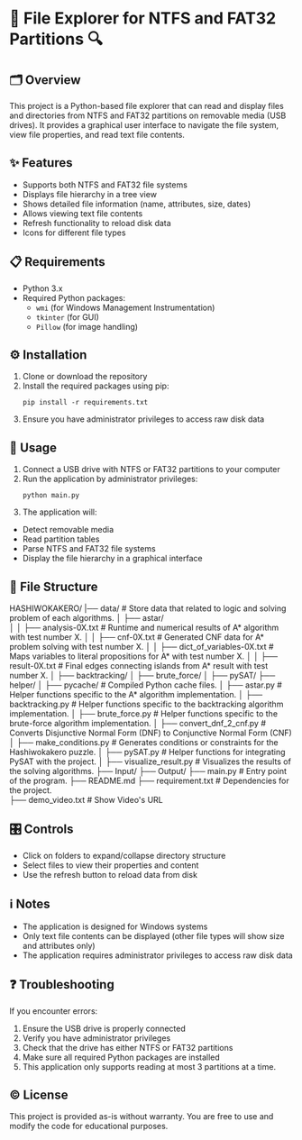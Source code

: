 # 📁 File Explorer for NTFS and FAT32 Partitions 🔍

## 🗂️ Overview
This project is a Python-based file explorer that can read and display files and directories from NTFS and FAT32 partitions on removable media (USB drives). It provides a graphical user interface to navigate the file system, view file properties, and read text file contents.

## ✨ Features
- Supports both NTFS and FAT32 file systems
- Displays file hierarchy in a tree view
- Shows detailed file information (name, attributes, size, dates)
- Allows viewing text file contents
- Refresh functionality to reload disk data
- Icons for different file types

## 📋 Requirements
- Python 3.x
- Required Python packages:
  - `wmi` (for Windows Management Instrumentation)
  - `tkinter` (for GUI)
  - `Pillow` (for image handling)

## ⚙️ Installation
1. Clone or download the repository
2. Install the required packages using pip:
   ```
   pip install -r requirements.txt
   ```
3. Ensure you have administrator privileges to access raw disk data

## 🚀 Usage
1. Connect a USB drive with NTFS or FAT32 partitions to your computer
2. Run the application by administrator privileges:
   ```
   python main.py
   ```
3. The application will:
- Detect removable media
- Read partition tables
- Parse NTFS and FAT32 file systems
- Display the file hierarchy in a graphical interface

## 📂 File Structure
HASHIWOKAKERO/
|── data/                               # Store data that related to logic and solving problem of each algorithms.
│   ├── astar/     
│   │   ├── analysis-0X.txt             # Runtime and numerical results of A* algorithm with test number X.
│   │   ├── cnf-0X.txt                  # Generated CNF data for A* problem solving with test number X.
│   │   ├── dict_of_variables-0X.txt    # Maps variables to literal propositions for A* with test number X.
│   │   ├── result-0X.txt               # Final edges connecting islands from A* result with test number X.
│   ├── backtracking/
│   ├── brute_force/
│   ├── pySAT/
├── helper/
│   ├── pycache/                        # Compiled Python cache files.
│   ├── astar.py                        # Helper functions specific to the A* algorithm implementation.
│   ├── backtracking.py                 # Helper functions specific to the backtracking algorithm implementation.
│   ├── brute_force.py                  # Helper functions specific to the brute-force algorithm implementation.
│   ├── convert_dnf_2_cnf.py            # Converts Disjunctive Normal Form (DNF) to Conjunctive Normal Form (CNF)
│   ├── make_conditions.py              # Generates conditions or constraints for the Hashiwokakero puzzle.
│   ├── pySAT.py                        # Helper functions for integrating PySAT with the project.
│   ├── visualize_result.py             # Visualizes the results of the solving algorithms.
├── Input/
├── Output/
├── main.py                             # Entry point of the program.
├── README.md
├── requirement.txt                     # Dependencies for the project.   
├── demo_video.txt                      # Show Video's URL                            
                          
## 🎛️ Controls
- Click on folders to expand/collapse directory structure
- Select files to view their properties and content
- Use the refresh button to reload data from disk

## ℹ️ Notes
- The application is designed for Windows systems
- Only text file contents can be displayed (other file types will show size and attributes only)
- The application requires administrator privileges to access raw disk data

## ❓ Troubleshooting
If you encounter errors:
1. Ensure the USB drive is properly connected
2. Verify you have administrator privileges
3. Check that the drive has either NTFS or FAT32 partitions
4. Make sure all required Python packages are installed
5. This application only supports reading at most 3 partitions at a time.

## ©️ License
This project is provided as-is without warranty. You are free to use and modify the code for educational purposes.